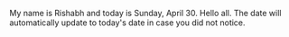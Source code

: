 My name is Rishabh and today is Sunday, April 30. Hello all. The date will automatically update to today's date in case you did not notice.
